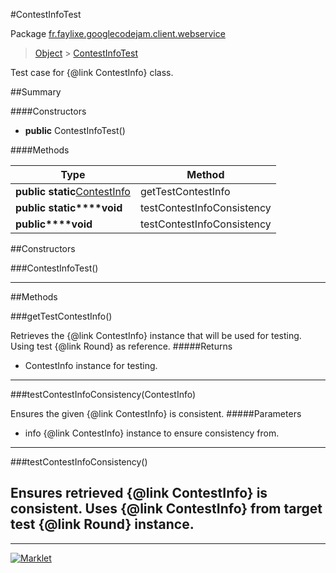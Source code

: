 #ContestInfoTest

Package [fr.faylixe.googlecodejam.client.webservice](README.md)<br>
> [Object](../../../../ava/lang/Object.md) > [ContestInfoTest](ContestInfoTest.md)

Test case for {@link ContestInfo} class.

##Summary

####Constructors

* **public** ContestInfoTest()

####Methods

Type | Method
 --- | --- 
**public static**[ContestInfo](ContestInfo.md) | getTestContestInfo
**public static****void** | testContestInfoConsistency
**public****void** | testContestInfoConsistency


##Constructors

###ContestInfoTest()



---

##Methods

###getTestContestInfo()


Retrieves the {@link ContestInfo} instance
 that will be used for testing. Using
 test {@link Round} as reference.
#####Returns


* ContestInfo instance for testing.

---
###testContestInfoConsistency(ContestInfo)


Ensures the given {@link ContestInfo} is
 consistent.
#####Parameters


* info {@link ContestInfo} instance to ensure consistency from.

---
###testContestInfoConsistency()


Ensures retrieved {@link ContestInfo} is
 consistent. Uses {@link ContestInfo} from
 target test {@link Round} instance.
---
---
[![Marklet](https://img.shields.io/badge/Generated%20by-Marklet-green.svg)](https://github.com/Faylixe/marklet)